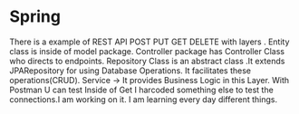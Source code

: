 # Spring

There is a example of REST API POST PUT GET DELETE
with layers .
Entity class is inside of model package.
Controller package has Controller Class who directs to endpoints.
Repository Class is an abstract class .It extends JPARepository for using Database Operations.
It facilitates these operations(CRUD).
Service -> It provides Business Logic in this Layer.
With Postman U can test
Inside of Get I harcoded something else to test the connections.I am working on it.
I am learning every day different things.
